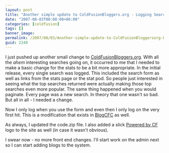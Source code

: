```yaml
---
layout: post
title: "Another simple update to ColdFusionBloggers.org - Logging Search Change"
date: "2007-08-03T08:08:00+06:00"
categories: [coldfusion]
tags: []
banner_image: 
permalink: /2007/08/03/Another-simple-update-to-ColdFusionBloggersorg-Logging-Search-Change
guid: 2248
---
```


I just pushed up another small change to <a href="http://www.coldfusionbloggers.org">ColdFusionBloggers.org</a>. With all the *ahem* interesting searches going on, it occurred to me that I needed to make a basic change for the stats to be a bit more appropriate. In the initial release, every single search was logged. This included the search form as well as links from the stats page or the stat pod. So people just interested in seeing what the top searches returned were actually making those top searches even more popular. The same thing happened when you would paginate. Every page was a new search. In theory that one wasn't so bad. But all in all - I needed a change. 

Now I only log when you use the form and even then I only log on the very first hit. This is a modification that exists in <a href="http://blogcfc.riaforge.org">BlogCFC</a> as well.

As always, I updated the code.zip file. I also added a slick <a href="http://www.reybango.com/index.cfm/2007/8/1/ColdFusion-8-Powered-By-Logos-Get-Em-While-Theyre-Hot">Powered by CF</a> logo to the site as well (in case it wasn't obvious).

I swear now - no more front end changes. I'll start work on the admin next so I can start adding blogs to the system.